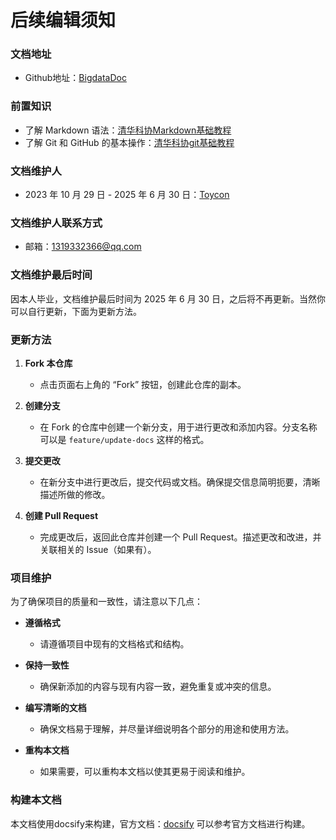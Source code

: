 # 后续编辑须知

### 文档地址

- Github地址：[BigdataDoc](https://github.com/wacome/BigdataDoc)

### 前置知识
- 了解 Markdown 语法：[清华科协Markdown基础教程](https://docs.net9.org/basic/markdown/)
- 了解 Git 和 GitHub 的基本操作：[清华科协git基础教程](https://docs.net9.org/basic/git/)

### 文档维护人

- 2023 年 10 月 29 日 - 2025 年 6 月 30 日：[Toycon](https://github.com/wacome/)

### 文档维护人联系方式

- 邮箱：1319332366@qq.com

### 文档维护最后时间

因本人毕业，文档维护最后时间为 2025 年 6 月 30 日，之后将不再更新。当然你可以自行更新，下面为更新方法。

### 更新方法

1. **Fork 本仓库**
   - 点击页面右上角的 “Fork” 按钮，创建此仓库的副本。

2. **创建分支**
   - 在 Fork 的仓库中创建一个新分支，用于进行更改和添加内容。分支名称可以是 `feature/update-docs` 这样的格式。

3. **提交更改**
   - 在新分支中进行更改后，提交代码或文档。确保提交信息简明扼要，清晰描述所做的修改。

4. **创建 Pull Request**
   - 完成更改后，返回此仓库并创建一个 Pull Request。描述更改和改进，并关联相关的 Issue（如果有）。

### 项目维护

为了确保项目的质量和一致性，请注意以下几点：

- **遵循格式**
  - 请遵循项目中现有的文档格式和结构。

- **保持一致性**
  - 确保新添加的内容与现有内容一致，避免重复或冲突的信息。

- **编写清晰的文档**
  - 确保文档易于理解，并尽量详细说明各个部分的用途和使用方法。

- **重构本文档**
  - 如果需要，可以重构本文档以使其更易于阅读和维护。

### 构建本文档
本文档使用docsify来构建，官方文档：[docsify](https://docsify.js.org/#/zh-cn/quickstart)
可以参考官方文档进行构建。